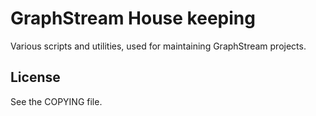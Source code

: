 # GraphStream House keeping

Various scripts and utilities, used for maintaining GraphStream projects.

## License

See the COPYING file.
